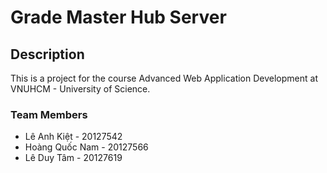 # Grade Master Hub Server

## Description

This is a project for the course Advanced Web Application Development at VNUHCM - University of Science.

### Team Members

- Lê Anh Kiệt - 20127542
- Hoàng Quốc Nam - 20127566
- Lê Duy Tâm - 20127619
